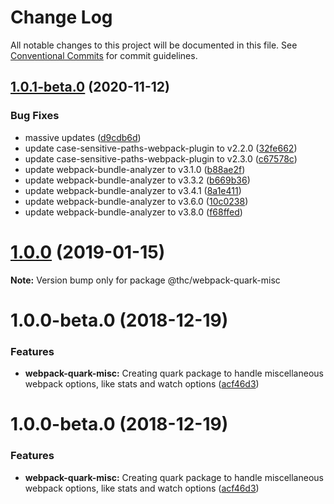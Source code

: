 # Change Log

All notable changes to this project will be documented in this file.
See [Conventional Commits](https://conventionalcommits.org) for commit guidelines.

## [1.0.1-beta.0](https://github.com/thc-tools/webpack-laboratory/compare/@thc/webpack-quark-misc@1.0.0...@thc/webpack-quark-misc@1.0.1-beta.0) (2020-11-12)


### Bug Fixes

* massive updates ([d9cdb6d](https://github.com/thc-tools/webpack-laboratory/commit/d9cdb6de2947dca6e215f3d5150b44176117fdeb))
* update case-sensitive-paths-webpack-plugin to v2.2.0 ([32fe662](https://github.com/thc-tools/webpack-laboratory/commit/32fe66270f0dba2d9370a79e693a898e191e79ed))
* update case-sensitive-paths-webpack-plugin to v2.3.0 ([c67578c](https://github.com/thc-tools/webpack-laboratory/commit/c67578c655322f2e13a93d2ebd57da42bf4458fc))
* update webpack-bundle-analyzer to v3.1.0 ([b88ae2f](https://github.com/thc-tools/webpack-laboratory/commit/b88ae2fa323ec2b609688e386fa1033e99d09c40))
* update webpack-bundle-analyzer to v3.3.2 ([b669b36](https://github.com/thc-tools/webpack-laboratory/commit/b669b3678b9374e54c5bdbaaa2ae6341bf235520))
* update webpack-bundle-analyzer to v3.4.1 ([8a1e411](https://github.com/thc-tools/webpack-laboratory/commit/8a1e41185ab4acde1e651cdb0fddd675d2be1254))
* update webpack-bundle-analyzer to v3.6.0 ([10c0238](https://github.com/thc-tools/webpack-laboratory/commit/10c0238ea90d6d27f117226e83db251b09d67937))
* update webpack-bundle-analyzer to v3.8.0 ([f68ffed](https://github.com/thc-tools/webpack-laboratory/commit/f68ffedfc221912c70293917bbb73e7665edab06))





# [1.0.0](https://github.com/thc-tools/webpack-laboratory/compare/@thc/webpack-quark-misc@1.0.0-beta.0...@thc/webpack-quark-misc@1.0.0) (2019-01-15)

**Note:** Version bump only for package @thc/webpack-quark-misc






# 1.0.0-beta.0 (2018-12-19)


### Features

* **webpack-quark-misc:** Creating quark package to handle miscellaneous webpack options, like stats and watch options ([acf46d3](https://github.com/thc-tools/webpack-laboratory/commit/acf46d3))





# 1.0.0-beta.0 (2018-12-19)


### Features

* **webpack-quark-misc:** Creating quark package to handle miscellaneous webpack options, like stats and watch options ([acf46d3](https://github.com/thc-tools/webpack-laboratory/commit/acf46d3))
